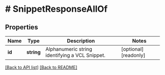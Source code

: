 # # SnippetResponseAllOf

## Properties

Name | Type | Description | Notes
------------ | ------------- | ------------- | -------------
**id** | **string** | Alphanumeric string identifying a VCL Snippet. | [optional] [readonly] 


[[Back to API list]](../../README.md#endpoints) [[Back to README]](../../README.md)
